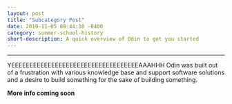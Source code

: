 ```yaml
---
layout: post
title: "Subcategory Post"
date: 2019-11-05 08:44:38 -0400
category: summer-school-history
short-description: A quick overview of Odin to get you started
---
```


-----

YEEEEEEEEEEEEEEEEEEEEEEEEEEEEEEEEEEEAAAHHH
Odin was built out of a frustration with various knowledge base and support software solutions and a desire to build something for the sake of building something.

**More info coming soon**
